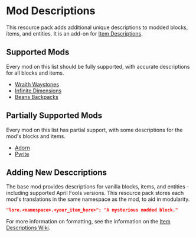 # Mod Descriptions

This resource pack adds additional unique descriptions to modded blocks, items, and entities. It is an add-on for [Item Descriptions](https://modrinth.com/mod/item-descriptions).

## Supported Mods
Every mod on this list should be fully supported, with accurate descriptions for all blocks and items.

- [Wraith Waystones](https://modrinth.com/mod/fwaystones)
- [Infinite Dimensions](https://modrinth.com/mod/infinite-dimensions)
- [Beans Backpacks](https://modrinth.com/mod/beans-backpacks)

## Partially Supported Mods
Every mod on this list has partial support, with some descriptions for the mod's blocks and items.

- [Adorn](https://modrinth.com/mod/adorn)
- [Pyrite](https://modrinth.com/mod/pyrite)

## Adding New Desccriptions

The base mod provides descriptions for vanilla blocks, items, and entities - including supported April Fools versions. This resource pack stores each mod's translations in the same namespace as the mod, to aid in modularity.

```json
"lore.<namespace>.<your_item_here>": "A mysterious modded block."
```

For more information on formatting, see the information on the [Item Descriptions Wiki](https://github.com/cassiancc/Item-Descriptions/wiki).
